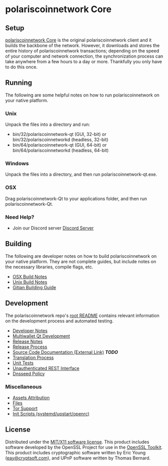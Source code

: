 polariscoinnetwork Core
=====================

Setup
---------------------
[polariscoinnetwork Core](https://www.POL.network) is the original polariscoinnetwork client and it builds the backbone of the network. However, it downloads and stores the entire history of polariscoinnetwork transactions; depending on the speed of your computer and network connection, the synchronization process can take anywhere from a few hours to a day or more. Thankfully you only have to do this once.

Running
---------------------
The following are some helpful notes on how to run polariscoinnetwork on your native platform.

### Unix

Unpack the files into a directory and run:

- bin/32/polariscoinnetwork-qt (GUI, 32-bit) or bin/32/polariscoinnetworkd (headless, 32-bit)
- bin/64/polariscoinnetwork-qt (GUI, 64-bit) or bin/64/polariscoinnetworkd (headless, 64-bit)

### Windows

Unpack the files into a directory, and then run polariscoinnetwork-qt.exe.

### OSX

Drag polariscoinnetwork-Qt to your applications folder, and then run polariscoinnetwork-Qt.

### Need Help?

* Join our Discord server [Discord Server](https://discordapp.com/invite/9nzt37V)

Building
---------------------
The following are developer notes on how to build polariscoinnetwork on your native platform. They are not complete guides, but include notes on the necessary libraries, compile flags, etc.

- [OSX Build Notes](build-osx.md)
- [Unix Build Notes](build-unix.md)
- [Gitian Building Guide](gitian-building.md)

Development
---------------------
The polariscoinnetwork repo's [root README](https://github.com/polariscoinnetwork/polariscoinnetwork/blob/master/README.md) contains relevant information on the development process and automated testing.

- [Developer Notes](developer-notes.md)
- [Multiwallet Qt Development](multiwallet-qt.md)
- [Release Notes](release-notes.md)
- [Release Process](release-process.md)
- [Source Code Documentation (External Link)](https://dev.visucore.com/bitcoin/doxygen/) ***TODO***
- [Translation Process](translation_process.md)
- [Unit Tests](unit-tests.md)
- [Unauthenticated REST Interface](REST-interface.md)
- [Dnsseed Policy](dnsseed-policy.md)

### Miscellaneous
- [Assets Attribution](assets-attribution.md)
- [Files](files.md)
- [Tor Support](tor.md)
- [Init Scripts (systemd/upstart/openrc)](init.md)

License
---------------------
Distributed under the [MIT/X11 software license](http://www.opensource.org/licenses/mit-license.php).
This product includes software developed by the OpenSSL Project for use in the [OpenSSL Toolkit](https://www.openssl.org/). This product includes
cryptographic software written by Eric Young ([eay@cryptsoft.com](mailto:eay@cryptsoft.com)), and UPnP software written by Thomas Bernard.
